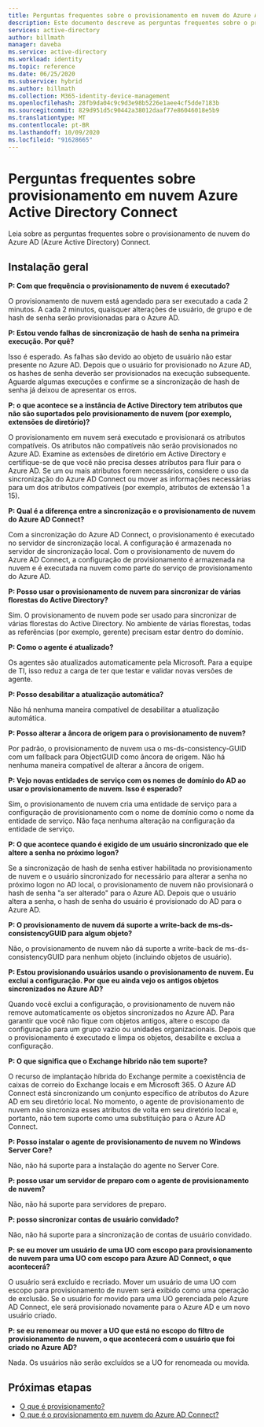```yaml
---
title: Perguntas frequentes sobre o provisionamento em nuvem do Azure AD Connect
description: Este documento descreve as perguntas frequentes sobre o provisionamento de nuvem.
services: active-directory
author: billmath
manager: daveba
ms.service: active-directory
ms.workload: identity
ms.topic: reference
ms.date: 06/25/2020
ms.subservice: hybrid
ms.author: billmath
ms.collection: M365-identity-device-management
ms.openlocfilehash: 28fb9da04c9c9d3e98b5226e1aee4cf5dde7183b
ms.sourcegitcommit: 829d951d5c90442a38012daaf77e86046018e5b9
ms.translationtype: MT
ms.contentlocale: pt-BR
ms.lasthandoff: 10/09/2020
ms.locfileid: "91628665"
---
```

# <a name="azure-active-directory-connect-cloud-provisioning-faq"></a>Perguntas frequentes sobre provisionamento em nuvem Azure Active Directory Connect

Leia sobre as perguntas frequentes sobre o provisionamento de nuvem do Azure AD (Azure Active Directory) Connect.

## <a name="general-installation"></a>Instalação geral

**P: Com que frequência o provisionamento de nuvem é executado?**

O provisionamento de nuvem está agendado para ser executado a cada 2 minutos. A cada 2 minutos, quaisquer alterações de usuário, de grupo e de hash de senha serão provisionadas para o Azure AD.

**P: Estou vendo falhas de sincronização de hash de senha na primeira execução. Por quê?**

Isso é esperado. As falhas são devido ao objeto de usuário não estar presente no Azure AD. Depois que o usuário for provisionado no Azure AD, os hashes de senha deverão ser provisionados na execução subsequente. Aguarde algumas execuções e confirme se a sincronização de hash de senha já deixou de apresentar os erros.

**P: o que acontece se a instância de Active Directory tem atributos que não são suportados pelo provisionamento de nuvem (por exemplo, extensões de diretório)?**

O provisionamento em nuvem será executado e provisionará os atributos compatíveis. Os atributos não compatíveis não serão provisionados no Azure AD. Examine as extensões de diretório em Active Directory e certifique-se de que você não precisa desses atributos para fluir para o Azure AD. Se um ou mais atributos forem necessários, considere o uso da sincronização do Azure AD Connect ou mover as informações necessárias para um dos atributos compatíveis (por exemplo, atributos de extensão 1 a 15).

**P: Qual é a diferença entre a sincronização e o provisionamento de nuvem do Azure AD Connect?**

Com a sincronização do Azure AD Connect, o provisionamento é executado no servidor de sincronização local. A configuração é armazenada no servidor de sincronização local. Com o provisionamento de nuvem do Azure AD Connect, a configuração de provisionamento é armazenada na nuvem e é executada na nuvem como parte do serviço de provisionamento do Azure AD. 

**P: Posso usar o provisionamento de nuvem para sincronizar de várias florestas do Active Directory?**

Sim. O provisionamento de nuvem pode ser usado para sincronizar de várias florestas do Active Directory. No ambiente de várias florestas, todas as referências (por exemplo, gerente) precisam estar dentro do domínio.  

**P: Como o agente é atualizado?**

Os agentes são atualizados automaticamente pela Microsoft. Para a equipe de TI, isso reduz a carga de ter que testar e validar novas versões de agente. 

**P: Posso desabilitar a atualização automática?**

Não há nenhuma maneira compatível de desabilitar a atualização automática.

**P: Posso alterar a âncora de origem para o provisionamento de nuvem?**

Por padrão, o provisionamento de nuvem usa o ms-ds-consistency-GUID com um fallback para ObjectGUID como âncora de origem. Não há nenhuma maneira compatível de alterar a âncora de origem.

**P: Vejo novas entidades de serviço com os nomes de domínio do AD ao usar o provisionamento de nuvem. Isso é esperado?**

Sim, o provisionamento de nuvem cria uma entidade de serviço para a configuração de provisionamento com o nome de domínio como o nome da entidade de serviço. Não faça nenhuma alteração na configuração da entidade de serviço.

**P: O que acontece quando é exigido de um usuário sincronizado que ele altere a senha no próximo logon?**

Se a sincronização de hash de senha estiver habilitada no provisionamento de nuvem e o usuário sincronizado for necessário para alterar a senha no próximo logon no AD local, o provisionamento de nuvem não provisionará o hash de senha "a ser alterado" para o Azure AD. Depois que o usuário altera a senha, o hash de senha do usuário é provisionado do AD para o Azure AD.

**P: O provisionamento de nuvem dá suporte a write-back de ms-ds-consistencyGUID para algum objeto?**

Não, o provisionamento de nuvem não dá suporte a write-back de ms-ds-consistencyGUID para nenhum objeto (incluindo objetos de usuário). 

**P: Estou provisionando usuários usando o provisionamento de nuvem. Eu excluí a configuração. Por que eu ainda vejo os antigos objetos sincronizados no Azure AD?** 

Quando você exclui a configuração, o provisionamento de nuvem não remove automaticamente os objetos sincronizados no Azure AD. Para garantir que você não fique com objetos antigos, altere o escopo da configuração para um grupo vazio ou unidades organizacionais. Depois que o provisionamento é executado e limpa os objetos, desabilite e exclua a configuração. 

**P:  O que significa que o Exchange híbrido não tem suporte?**

O recurso de implantação híbrida do Exchange permite a coexistência de caixas de correio do Exchange locais e em Microsoft 365. O Azure AD Connect está sincronizando um conjunto específico de atributos do Azure AD em seu diretório local.  No momento, o agente de provisionamento de nuvem não sincroniza esses atributos de volta em seu diretório local e, portanto, não tem suporte como uma substituição para o Azure AD Connect.

**P:  Posso instalar o agente de provisionamento de nuvem no Windows Server Core?**

Não, não há suporte para a instalação do agente no Server Core.

**P: posso usar um servidor de preparo com o agente de provisionamento de nuvem?**

Não, não há suporte para servidores de preparo.

**P: posso sincronizar contas de usuário convidado?**

Não, não há suporte para a sincronização de contas de usuário convidado.

**P: se eu mover um usuário de uma UO com escopo para provisionamento de nuvem para uma UO com escopo para Azure AD Connect, o que acontecerá?**

O usuário será excluído e recriado.  Mover um usuário de uma UO com escopo para provisionamento de nuvem será exibido como uma operação de exclusão.  Se o usuário for movido para uma UO gerenciada pelo Azure AD Connect, ele será provisionado novamente para o Azure AD e um novo usuário criado.

**P: se eu renomear ou mover a UO que está no escopo do filtro de provisionamento de nuvem, o que acontecerá com o usuário que foi criado no Azure AD?**

Nada.  Os usuários não serão excluídos se a UO for renomeada ou movida.

## <a name="next-steps"></a>Próximas etapas 

- [O que é provisionamento?](what-is-provisioning.md)
- [O que é o provisionamento em nuvem do Azure AD Connect?](what-is-cloud-provisioning.md)
